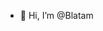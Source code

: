 - 👋 Hi, I’m @Blatam


<!---
Blatam is a ✨ special ✨ repository because its `README.md` (this file) appears on your GitHub profile.
You can click the Preview link to take a look at your changes.
--->
